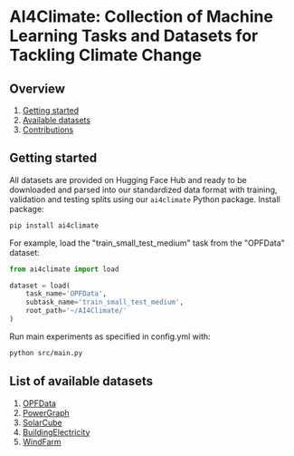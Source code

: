 # AI4Climate: Collection of Machine Learning Tasks and Datasets for Tackling Climate Change

## Overview

1. [Getting started](#getting-started)
2. [Available datasets](#list-of-available-datasets)
3. [Contributions](docs/contributions.md)


## Getting started

All datasets are provided on Hugging Face Hub and ready to be downloaded and 
parsed into our standardized data format with training, validation and testing 
splits using our `ai4climate` Python package. Install package:

```bash
pip install ai4climate
```

For example, load the "train_small_test_medium" task from the "OPFData" dataset:
```Python
from ai4climate import load

dataset = load(
    task_name='OPFData', 
    subtask_name='train_small_test_medium',
    root_path='~/AI4Climate/'
)
```

Run main experiments as specified in config.yml with:
```bash
python src/main.py
```

## List of available datasets

1. [OPFData](docs/opfdata.md)
2. [PowerGraph](docs/powergraph.md)
3. [SolarCube](docs/solarcube.md)
4. [BuildingElectricity](docs/buildingelectricity.md)
5. [WindFarm](docs/windfarm.md)